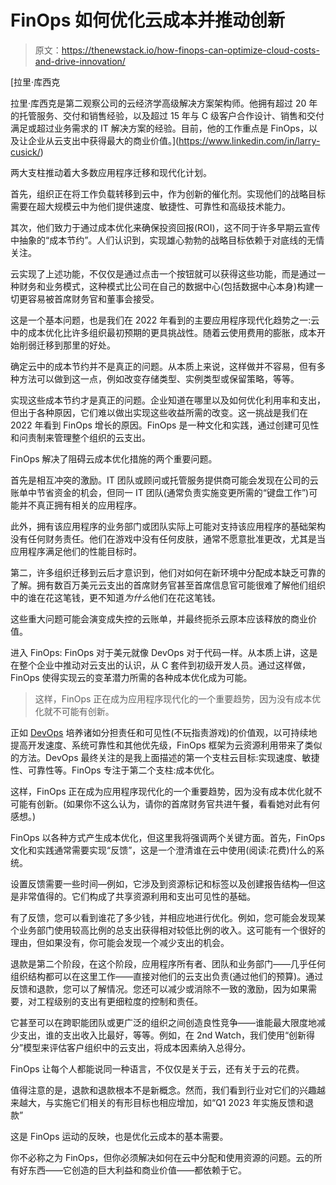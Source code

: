 # FinOps 如何优化云成本并推动创新

> 原文：<https://thenewstack.io/how-finops-can-optimize-cloud-costs-and-drive-innovation/>

[](https://www.linkedin.com/in/larry-cusick/)

 [拉里·库西克

拉里·库西克是第二观察公司的云经济学高级解决方案架构师。他拥有超过 20 年的托管服务、交付和销售经验，以及超过 15 年与 C 级客户合作设计、销售和交付满足或超过业务需求的 IT 解决方案的经验。目前，他的工作重点是 FinOps，以及让企业从云支出中获得最大的商业价值。](https://www.linkedin.com/in/larry-cusick/) [](https://www.linkedin.com/in/larry-cusick/)

两大支柱推动着大多数应用程序迁移和现代化计划。

首先，组织正在将工作负载转移到云中，作为创新的催化剂。实现他们的战略目标需要在超大规模云中为他们提供速度、敏捷性、可靠性和高级技术能力。

其次，他们致力于通过成本优化来确保投资回报(ROI)，这不同于许多早期云宣传中抽象的“成本节约”。人们认识到，实现雄心勃勃的战略目标依赖于对底线的无情关注。

云实现了上述功能，不仅仅是通过点击一个按钮就可以获得这些功能，而是通过一种财务和业务模式，这种模式比公司在自己的数据中心(包括数据中心本身)构建一切更容易被首席财务官和董事会接受。

这是一个基本问题，也是我们在 2022 年看到的主要应用程序现代化趋势之一:云中的成本优化比许多组织最初预期的更具挑战性。随着云使用费用的膨胀，成本开始削弱迁移到那里的好处。

确定云中的成本节约并不是真正的问题。从本质上来说，这样做并不容易，但有多种方法可以做到这一点，例如改变存储类型、实例类型或保留策略，等等。

实现这些成本节约才是真正的问题。企业知道在哪里以及如何优化利用率和支出，但出于各种原因，它们难以做出实现这些收益所需的改变。这一挑战是我们在 2022 年看到 FinOps 增长的原因。FinOps 是一种文化和实践，通过创建可见性和问责制来管理整个组织的云支出。

FinOps 解决了阻碍云成本优化措施的两个重要问题。

首先是相互冲突的激励。IT 团队或顾问或托管服务提供商可能会发现在公司的云账单中节省资金的机会，但同一 IT 团队(通常负责实施变更所需的“键盘工作”)可能并不真正拥有相关的应用程序。

此外，拥有该应用程序的业务部门或团队实际上可能对支持该应用程序的基础架构没有任何财务责任。他们在游戏中没有任何皮肤，通常不愿意批准更改，尤其是当应用程序满足他们的性能目标时。

第二，许多组织迁移到云后才意识到，他们对如何在新环境中分配成本缺乏可靠的了解。拥有数百万美元云支出的首席财务官甚至首席信息官可能很难了解他们组织中的谁在花这笔钱，更不知道*为什么*他们在花这笔钱。

这些重大问题可能会演变成失控的云账单，并最终扼杀云原本应该释放的商业价值。

进入 FinOps: FinOps 对于美元就像 DevOps 对于代码一样。从本质上讲，这是在整个企业中推动对云支出的认识，从 C 套件到初级开发人员。通过这样做，FinOps 使得实现云的变革潜力所需的各种成本优化成为可能。

> 这样，FinOps 正在成为应用程序现代化的一个重要趋势，因为没有成本优化就不可能有创新。

正如 [DevOps](https://thenewstack.io/category/devops/) 培养诸如分担责任和可见性(不玩指责游戏)的价值观，以可持续地提高开发速度、系统可靠性和其他优先级，FinOps 框架为云资源利用带来了类似的方法。DevOps 最终关注的是我上面描述的第一个支柱云目标:实现速度、敏捷性、可靠性等。FinOps 专注于第二个支柱:成本优化。

这样，FinOps 正在成为应用程序现代化的一个重要趋势，因为没有成本优化就不可能有创新。(如果你不这么认为，请你的首席财务官共进午餐，看看她对此有何感想。)

FinOps 以各种方式产生成本优化，但这里我将强调两个关键方面。首先，FinOps 文化和实践通常需要实现“反馈”，这是一个澄清谁在云中使用(阅读:花费)什么的系统。

设置反馈需要一些时间—例如，它涉及到资源标记和标签以及创建报告结构—但这是非常值得的。它们构成了共享资源利用和支出可见性的基础。

有了反馈，您可以看到谁花了多少钱，并相应地进行优化。例如，您可能会发现某个业务部门使用较高比例的总支出获得相对较低比例的收入。这可能有一个很好的理由，但如果没有，你可能会发现一个减少支出的机会。

退款是第二个阶段，在这个阶段，应用程序所有者、团队和业务部门——几乎任何组织结构都可以在这里工作——直接对他们的云支出负责(通过他们的预算)。通过反馈和退款，您可以了解情况。您还可以减少或消除不一致的激励，因为如果需要，对工程级别的支出有更细粒度的控制和责任。

它甚至可以在跨职能团队或更广泛的组织之间创造良性竞争——谁能最大限度地减少支出，谁的支出收入比最好，等等。例如，在 2nd Watch，我们使用“创新得分”模型来评估客户组织中的云支出，将成本因素纳入总得分。

FinOps 让每个人都能说同一种语言，不仅仅是关于云，还有关于云的花费。

值得注意的是，退款和退款根本不是新概念。然而，我们看到行业对它们的兴趣越来越大，与实施它们相关的有形目标也相应增加，如“Q1 2023 年实施反馈和退款”

这是 FinOps 运动的反映，也是优化云成本的基本需要。

你不必称之为 FinOps，但你必须解决如何在云中分配和使用资源的问题。云的所有好东西——它创造的巨大利益和商业价值——都依赖于它。

<svg xmlns:xlink="http://www.w3.org/1999/xlink" viewBox="0 0 68 31" version="1.1"><title>Group</title> <desc>Created with Sketch.</desc></svg>